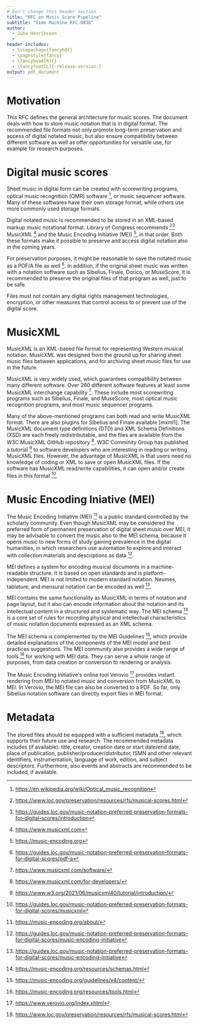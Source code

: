 ```yaml
---
# Don't change this header section
title: "RFC on Music Score Pipeline"
subtitle: "Time Machine RFC-0036"
author:
  - Juha Henriksson
  - 
header-includes:
  - \usepackage{fancyhdr}
  - \pagestyle{fancy}
  - \fancyhead[R]{}
  - \fancyfoot[L]{-release-version-}
output: pdf_document
---
```


# Motivation

This RFC defines the general architecture for music scores. The document deals with how to store music notation that is in digital format. The recommended file formats not only promote long-term preservation and access of digital notated music, but also ensure compatibility between different software as well as offer opportunities for versatile use, for example for research purposes.

# Digital music scores

Sheet music in digital form can be created with scorewriting programs, optical music recognition (OMR) software [^wiki], or music sequencer software. Many of these softwares have their own storage format, while others use more commonly used storage formats.

Digital notated music is recommended to be stored in an XML-based markup music notational format. Library of Congress recommends [^loc1][^loc2] MusicXML [^mxml1]  and the Music Encoding Initiative (MEI) [^mei1], in that order. Both these formats make it possible to preserve and access digital notation also in the coming years.

For preservation purposes, it might be reasonable to save the notated music as a PDF/A file as well [^loc3]. In addition, if the original sheet music was written with a notation software such as Sibelius, Finale, Dorico, or MuseScore, it is recommended to preserve the original files of that program as well, just to be safe. 

Files must not contain any digital rights management technologies, encryption, or other measures that control access to or prevent use of the digital score.

# MusicXML

MusicXML is an XML-based file format for representing Western musical notation. MusicXML was designed from the ground up for sharing sheet music files between applications, and for archiving sheet music files for use in the future.
 
MusicXML is very widely used, which guarantees compatibility between many different software. Over 260 different software features at least some MusicXML interchange capability [^mxml2]. These include most scorewriting programs such as Sibelius, Finale, and MuseScore, most optical music recognition programs, and most music sequencer programs. 

Many of the above-mentioned programs can both read and write MusicXML format. There are also plugins for Sibelius and Finale available [mxml1]. The MusicXML document type definitions (DTD) and XML Schema Definitions (XSD) are each freely redistributable, and the files are available from the W3C MusicXML GitHub repository [^mxml3]. W3C Comminity Group has published a tutorial [^w3] to software developers who are interesting in reading or writing MusicXML files. However, the advantage of MusicXML is that users need no knowledge of coding or XML to save or open MusicXML files. If the software has MusicXML read/write capabilities, it can open and/or create files in this format [^loc4].

# Music Encoding Iniative (MEI)

The Music Encoding Initiative (MEI) [^mei2] is a public standard controlled by the scholarly community. Even though MusicXML may be considered the preferred form of permanent preservation of digital sheet music over MEI, it may be advisable to convert the music also to the MEI schema, because it opens music to new forms of study gaining prevalence in the digital humanities, in which researchers use automation to explore and interact with collection materials and descriptions as data [^loc5].

MEI defines a system for encoding musical documents in a machine-readable structure. It is based on open standards and is platform-independent. MEI is not limited to modern standard notation. Neumes, tablature, and mensural notation can be encoded as well [^loc5].

MEI contains the same functionality as MusicXML in terms of notation and page layout, but it also can encode information about the notation and its intellectual content in a structured and systematic way. The MEI schema [^mei3] is a core set of rules for recording physical and intellectual characteristics of music notation documents expressed as an XML schema. 

The MEI schema is complemented by the MEI Guidelines [^mei4], which provide detailed explanations of the components of the MEI model and best practices suggestions. The MEI community also provides a wide range of tools [^mei5] for working with MEI data. They can serve a whole range of purposes, from data creation or conversion to rendering or analysis. 

The Music Encoding Initiative's online tool Verovio [^vero] provides instant rendering from MEI to notated music and conversion from MusicXML to MEI. In Verovio, the MEI file can also be converted to a PDF. So far, only Sibelius notation software can directly export files in MEI format.

# Metadata

The stored files should be equipped with a sufficient metadata [^loc1], which supports their future use and research. The recommended metadata includes (if available): title, creator, creation date or start date/end date, place of publication, publisher/producer/distributor, ISMN and other relevant identifiers, instrumentation, language of work, edition, and subject descriptors. Furthermore, also events and abstracts are recommended to be included, if available.

<!-- Footnote content. Only alphanumeric characters and underscores are allowed. Please keep alphabetical sorting -->

[^loc1]: <https://www.loc.gov/preservation/resources/rfs/musical-scores.html>
[^loc2]: <https://guides.loc.gov/music-notation-preferred-preservation-formats-for-digital-scores/introduction>
[^loc3]: <https://guides.loc.gov/music-notation-preferred-preservation-formats-for-digital-scores/pdf-a>
[^w3]: <https://www.w3.org/2021/06/musicxml40/tutorial/introduction/>
[^loc4]: <https://guides.loc.gov/music-notation-preferred-preservation-formats-for-digital-scores/musicxml>
[^loc5]: <https://guides.loc.gov/music-notation-preferred-preservation-formats-for-digital-scores/music-encoding-initiative>
[^mei1]: <https://music-encoding.org>
[^mei2]: <https://music-encoding.org/about/>
[^mei3]: <https://music-encoding.org/resources/schemas.html>
[^mei4]: <https://music-encoding.org/guidelines/v4/content/>
[^mei5]: <https://music-encoding.org/resources/tools.html>
[^mxml1]: <https://www.musicxml.com>
[^mxml2]: <https://www.musicxml.com/software/>
[^mxml3]: <https://www.musicxml.com/for-developers/>
[^vero]: <https://www.verovio.org/index.xhtml>
[^wiki]: <https://en.wikipedia.org/wiki/Optical_music_recognition>
